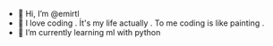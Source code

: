 - 👋 Hi, I’m @emirtl
- 👀 I love coding . İt's my life actually . To me coding is like painting . 
- 🌱 I’m currently learning ml
 with python


<!---
emirtl/emirtl is a ✨ special ✨ repository because its `README.md` (this file) appears on your GitHub profile.
You can click the Preview link to take a look at your changes.
--->
